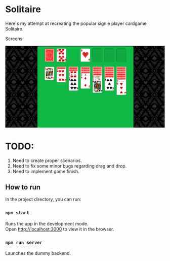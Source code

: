 # Solitaire

Here's my attempt at recreating the popular signle player cardgame Solitaire.

Screens: 

![alt text](image.png)

# TODO: 

1. Need to create proper scenarios. 
2. Need to fix some minor bugs regarding drag and drop.
3. Need to implement game finish. 

## How to run

In the project directory, you can run:

### `npm start`

Runs the app in the development mode.\
Open [http://localhost:3000](http://localhost:3000) to view it in the browser.

### `npm run server`

Launches the dummy backend. 

